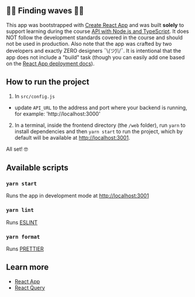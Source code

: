 ## 🌊🌊 Finding waves 🌊🌊

This app was bootstrapped with [Create React App](https://github.com/facebook/create-react-app) and was built **solely** to support learning during the course [API with Node.js and TypeScript](https://www.nodejs-typescript-api.com/curso-gratis/). It does NOT follow the development standards covered in the course and should not be used in production. Also note that the app was crafted by two developers and exactly ZERO designers ¯\\_(ツ)\\_/¯. It is intentional that the app does not include a "build" task (though you can easily add one based on the [React App deployment docs](https://create-react-app.dev/docs/deployment/)).

## How to run the project

1. In `src/config.js`

- update `API_URL` to the address and port where your backend is running, for example: 'http://localhost:3000'

2. In a terminal, inside the frontend directory (the `/web` folder), run `yarn` to install dependencies and then `yarn start` to run the project, which by default will be available at [http://localhost:3001](http://localhost:3001).

All set! 🤓

## Available scripts

### `yarn start`

Runs the app in development mode at [http://localhost:3001](http://localhost:3001)

### `yarn lint`

Runs [ESLINT](https://eslint.org/) <br />

### `yarn format`

Runs [PRETTIER](https://prettier.io/) <br />

## Learn more

- [React App](https://facebook.github.io/create-react-app/docs/getting-started)
- [React Query](https://react-query.tanstack.com/)
